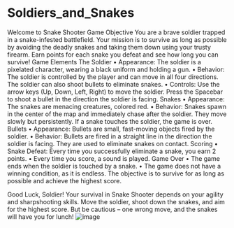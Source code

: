 # Soldiers_and_Snakes
Welcome to Snake Shooter
Game Objective
You are a brave soldier trapped in a snake-infested battlefield. Your mission is to survive as long as possible by avoiding the deadly snakes and taking them down using your trusty firearm. Earn points for each snake you defeat and see how long you can survive!
Game Elements
The Soldier
•	Appearance: The soldier is a pixelated character, wearing a black uniform and holding a gun.
•	Behavior: The soldier is controlled by the player and can move in all four directions. The soldier can also shoot bullets to eliminate snakes.
•	Controls: Use the arrow keys (Up, Down, Left, Right) to move the soldier. Press the Spacebar to shoot a bullet in the direction the soldier is facing.
Snakes
•	Appearance: The snakes are menacing creatures, colored red.
•	Behavior: Snakes spawn in the center of the map and immediately chase after the soldier. They move slowly but persistently. If a snake touches the soldier, the game is over.
Bullets
•	Appearance: Bullets are small, fast-moving objects fired by the soldier.
•	Behavior: Bullets are fired in a straight line in the direction the soldier is facing. They are used to eliminate snakes on contact.
Scoring
•	Snake Defeat: Every time you successfully eliminate a snake, you earn 2 points.
•	Every time you score, a sound is played.
Game Over
•	The game ends when the soldier is touched by a snake.
•	The game does not have a winning condition, as it is endless. The objective is to survive for as long as possible and achieve the highest score.

Good Luck, Soldier!
Your survival in Snake Shooter depends on your agility and sharpshooting skills. Move the soldier, shoot down the snakes, and aim for the highest score. But be cautious – one wrong move, and the snakes will have you for lunch!
![image](https://github.com/ericlee878/Soldiers_and_Snakes/assets/56567584/8d02d984-2953-427f-9d4f-5c91f37bf8db)
